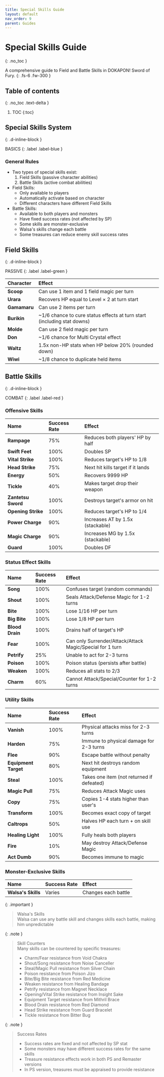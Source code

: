 ```yaml
---
title: Special Skills Guide
layout: default
nav_order: 9
parent: Guides
---
```


# Special Skills Guide
{: .no_toc }

A comprehensive guide to Field and Battle Skills in DOKAPON! Sword of Fury.
{: .fs-6 .fw-300 }

## Table of contents
{: .no_toc .text-delta }

1. TOC
{:toc}

## Special Skills System
{: .d-inline-block }

BASICS
{: .label .label-blue }

### General Rules
- Two types of special skills exist:
  1. Field Skills (passive character abilities)
  2. Battle Skills (active combat abilities)
- Field Skills:
  - Only available to players
  - Automatically activate based on character
  - Different characters have different Field Skills
- Battle Skills:
  - Available to both players and monsters
  - Have fixed success rates (not affected by SP)
  - Some skills are monster-exclusive
  - Walsa's skills change each battle
  - Some treasures can reduce enemy skill success rates

## Field Skills
{: .d-inline-block }

PASSIVE
{: .label .label-green }

| Character | Effect |
|:----------|:-------|
| **Scoop** | Can use 1 item and 1 field magic per turn |
| **Urara** | Recovers HP equal to Level × 2 at turn start |
| **Gamamaru** | Can use 2 items per turn |
| **Burikin** | ~1/6 chance to cure status effects at turn start (including stat downs) |
| **Molde** | Can use 2 field magic per turn |
| **Don** | ~1/6 chance for Multi Crystal effect |
| **Waltz** | 1.5x non-HP stats when HP below 20% (rounded down) |
| **Wiwi** | ~1/8 chance to duplicate held items |

## Battle Skills
{: .d-inline-block }

COMBAT
{: .label .label-red }

### Offensive Skills

| Name | Success Rate | Effect |
|:-----|:-------------|:-------|
| **Rampage** | 75% | Reduces both players' HP by half |
| **Swift Feet** | 100% | Doubles SP |
| **Vital Strike** | 100% | Reduces target's HP to 1/8 |
| **Head Strike** | 75% | Next hit kills target if it lands |
| **Energy** | 50% | Recovers 9999 HP |
| **Tickle** | 40% | Makes target drop their weapon |
| **Zantetsu Sword** | 100% | Destroys target's armor on hit |
| **Opening Strike** | 100% | Reduces target's HP to 1/4 |
| **Power Charge** | 90% | Increases AT by 1.5x (stackable) |
| **Magic Charge** | 90% | Increases MG by 1.5x (stackable) |
| **Guard** | 100% | Doubles DF |

### Status Effect Skills

| Name | Success Rate | Effect |
|:-----|:-------------|:-------|
| **Song** | 100% | Confuses target (random commands) |
| **Shout** | 100% | Seals Attack/Defense Magic for 1-2 turns |
| **Bite** | 100% | Lose 1/16 HP per turn |
| **Big Bite** | 100% | Lose 1/8 HP per turn |
| **Blood Drain** | 100% | Drains half of target's HP |
| **Fear** | 100% | Can only Surrender/Attack/Attack Magic/Special for 1 turn |
| **Petrify** | 25% | Unable to act for 2-3 turns |
| **Poison** | 100% | Poison status (persists after battle) |
| **Weaken** | 100% | Reduces all stats to 2/3 |
| **Charm** | 60% | Cannot Attack/Special/Counter for 1-2 turns |

### Utility Skills

| Name | Success Rate | Effect |
|:-----|:-------------|:-------|
| **Vanish** | 100% | Physical attacks miss for 2-3 turns |
| **Harden** | 75% | Immune to physical damage for 2-3 turns |
| **Flee** | 90% | Escape battle without penalty |
| **Equipment Target** | 80% | Next hit destroys random equipment |
| **Steal** | 100% | Takes one item (not returned if defeated) |
| **Magic Pull** | 75% | Reduces Attack Magic uses |
| **Copy** | 75% | Copies 1-4 stats higher than user's |
| **Transform** | 100% | Becomes exact copy of target |
| **Caltrops** | 50% | Halves HP each turn + on skill use |
| **Healing Light** | 100% | Fully heals both players |
| **Fire** | 10% | May destroy Attack/Defense Magic |
| **Act Dumb** | 90% | Becomes immune to magic |

### Monster-Exclusive Skills

| Name | Success Rate | Effect |
|:-----|:-------------|:-------|
| **Walsa's Skills** | Varies | Changes each battle |

{: .important }
> Walsa's Skills  
> Walsa can use any battle skill and changes skills each battle, making him unpredictable

{: .note }
> Skill Counters  
> Many skills can be countered by specific treasures:
> - Charm/Fear resistance from Void Chakra
> - Shout/Song resistance from Noise Canceller
> - Steal/Magic Pull resistance from Silver Chain
> - Poison resistance from Poison Jizo
> - Bite/Big Bite resistance from Red Medicine
> - Weaken resistance from Healing Bandage
> - Petrify resistance from Magnet Necklace
> - Opening/Vital Strike resistance from Insight Sake
> - Equipment Target resistance from Mithril Brace
> - Blood Drain resistance from Red Diamond
> - Head Strike resistance from Guard Bracelet
> - Tickle resistance from Bitter Bug

{: .note }
> Success Rates  
> - Success rates are fixed and not affected by SP stat
> - Some monsters may have different success rates for the same skills
> - Treasure resistance effects work in both PS and Remaster versions
> - In PS version, treasures must be appraised to provide resistance 